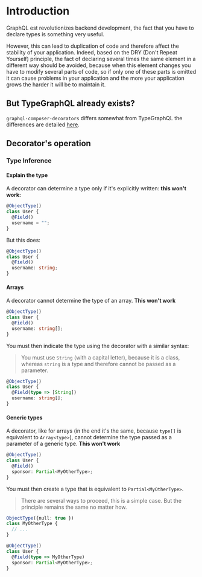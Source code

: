 # Introduction
GraphQL est revolutionizes backend development, the fact that you have to declare types is something very useful.  

However, this can lead to duplication of code and therefore affect the stability of your application. Indeed, based on the DRY (Don't Repeat Yourself) principle, the fact of declaring several times the same element in a different way should be avoided, because when this element changes you have to modify several parts of code, so if only one of these parts is omitted it can cause problems in your application and the more your application grows the harder it will be to maintain it.

## But TypeGraphQL already exists?
`graphql-composer-decorators` differs somewhat from TypeGraphQL the differences are detailed [here](/graphql-composer-decorators/intro/typegraphql-comparison).

## Decorator's operation

### Type Inference

#### Explain the type
A decorator can determine a type only if it's explicitly written: **this won't work:** 
```ts
@ObjectType()
class User {
  @Field()
  username = "";
}
```
But this does:
```ts
@ObjectType()
class User {
  @Field()
  username: string;
}
```

#### Arrays
A decorator cannot determine the type of an array.
**This won't work**
```ts
@ObjectType()
class User {
  @Field()
  username: string[];
}
```
You must then indicate the type using the decorator with a similar syntax:
> You must use `String` (with a capital letter), because it is a class, whereas `string` is a type and therefore cannot be passed as a parameter.
```ts
@ObjectType()
class User {
  @Field(type => [String])
  username: string[];
}
```

#### Generic types
A decorator, like for arrays (in the end it's the same, because `type[]` is equivalent to `Array<type>`), cannot determine the type passed as a parameter of a generic type.
**This won't work**
```ts
@ObjectType()
class User {
  @Field()
  sponsor: Partial<MyOtherType>;
}
```
You must then create a type that is equivalent to `Partial<MyOtherType>`.
> There are several ways to proceed, this is a simple case. But the principle remains the same no matter how.
```ts
ObjectType({null: true })
class MyOtherType {
  // ...
}

@ObjectType()
class User {
  @Field(type => MyOtherType)
  sponsor: Partial<MyOtherType>;
}
```
